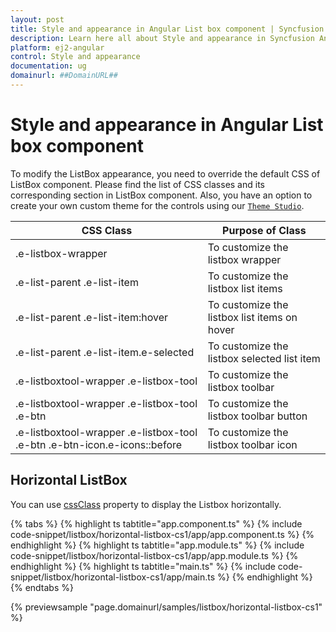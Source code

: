 ```yaml
---
layout: post
title: Style and appearance in Angular List box component | Syncfusion
description: Learn here all about Style and appearance in Syncfusion Angular List box component of Syncfusion Essential JS 2 and more.
platform: ej2-angular
control: Style and appearance 
documentation: ug
domainurl: ##DomainURL##
---
```


# Style and appearance in Angular List box component

To modify the ListBox appearance, you need to override the default CSS of ListBox component. Please find the list of CSS classes and its corresponding section in ListBox component. Also, you have an option to create your own custom theme for the controls using our [`Theme Studio`](https://ej2.syncfusion.com/themestudio/?theme=material).

| CSS Class | Purpose of Class |
|-----|-----|
|.e-listbox-wrapper|To customize the listbox wrapper |
|.e-list-parent .e-list-item|To customize the listbox list items |
|.e-list-parent .e-list-item:hover|To customize the listbox list items on hover |
|.e-list-parent .e-list-item.e-selected|To customize the listbox selected list item |
|.e-listboxtool-wrapper .e-listbox-tool|To customize the listbox toolbar |
|.e-listboxtool-wrapper .e-listbox-tool .e-btn|To customize the listbox toolbar button |
|.e-listboxtool-wrapper .e-listbox-tool .e-btn .e-btn-icon.e-icons::before|To customize the listbox toolbar icon |

## Horizontal ListBox

You can use [cssClass](https://ej2.syncfusion.com/angular/documentation/api/list-box/#cssClass) property to display the Listbox horizontally.

{% tabs %}
{% highlight ts tabtitle="app.component.ts" %}
{% include code-snippet/listbox/horizontal-listbox-cs1/app/app.component.ts %}
{% endhighlight %}
{% highlight ts tabtitle="app.module.ts" %}
{% include code-snippet/listbox/horizontal-listbox-cs1/app/app.module.ts %}
{% endhighlight %}
{% highlight ts tabtitle="main.ts" %}
{% include code-snippet/listbox/horizontal-listbox-cs1/app/main.ts %}
{% endhighlight %}
{% endtabs %}
  
{% previewsample "page.domainurl/samples/listbox/horizontal-listbox-cs1" %}
